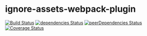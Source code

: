 # ignore-assets-webpack-plugin

[![Build Status](https://travis-ci.org/medfreeman/ignore-assets-webpack-plugin.svg?branch=master)](https://travis-ci.org/medfreeman/ignore-assets-webpack-plugin)
[![dependencies Status](https://david-dm.org/medfreeman/ignore-assets-webpack-plugin/status.svg)](https://david-dm.org/medfreeman/ignore-assets-webpack-plugin)
[![peerDependencies Status](https://david-dm.org/medfreeman/ignore-assets-webpack-plugin/peer-status.svg)](https://david-dm.org/medfreeman/ignore-assets-webpack-plugin?type=peer)
[![Coverage Status](https://coveralls.io/repos/github/medfreeman/ignore-assets-webpack-plugin/badge.svg?branch=master)](https://coveralls.io/github/medfreeman/ignore-assets-webpack-plugin?branch=master)
